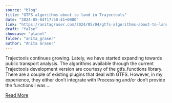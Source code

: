 ```yaml
---
source: "blog"
title: "GTFS algorithms about to land in Trajectools"
date: "2024-05-04T17:50:41+0000"
link: "https://anitagraser.com/2024/05/04/gtfs-algorithms-about-to-land-in-trajectools/"
draft: "false"
showcase: "planet"
folder: "anita_graser"
author: "Anita Graser"
---
```


Trajectools continues growing. Lately, we have started expanding towards public transport analysis. The algorithms available through the current Trajectools development version are courtesy of the gtfs_functions library. There are a couple of existing plugins that deal with GTFS. However, in my experience, they either don&#8217;t integrate with Processing and/or don&#8217;t provide the functions I was &#8230;<p><a class="more-link" href="https://anitagraser.com/2024/05/04/gtfs-algorithms-about-to-land-in-trajectools/">Read More</a></p>

